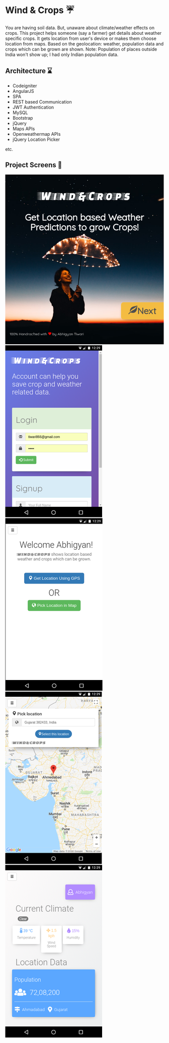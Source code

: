 # Wind & Crops :umbrella:

You are having soil data. But, unaware about climate/weather effects on crops. This project helps someone (say a farmer) get details about weather specific crops. It gets location from user's device or makes them choose location from maps. Based on the geolocation: weather, population data and crops which can be grown are shown. Note: Population of places outside India won't show up; I had only Indian population data.

## Architecture :hourglass:

* Codeigniter
* AngularJS
* SPA
* REST based Communication
* JWT Authentication
* MySQL
* Bootstrap
* jQuery
* Maps APIs
* Openweathermap APIs
* jQuery Location Picker


etc.

## Project Screens :crystal_ball:

![Porject Screenshot](https://github.com/abhigyantiwari/windandcrops/blob/master/screens/one.png)
![Porject Screenshot](https://github.com/abhigyantiwari/windandcrops/blob/master/screens/two.png)
![Porject Screenshot](https://github.com/abhigyantiwari/windandcrops/blob/master/screens/three.png)
![Porject Screenshot](https://github.com/abhigyantiwari/windandcrops/blob/master/screens/four.png)
![Porject Screenshot](https://github.com/abhigyantiwari/windandcrops/blob/master/screens/six.png)


